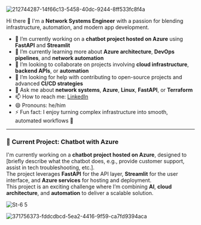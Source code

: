 ![212744287-14f66c13-5458-40dc-9244-8ff533fc8f4a](https://github.com/user-attachments/assets/78128f75-befc-4bd7-8b67-a95baf4a9c34)


Hi there 👋
I'm a **Network Systems Engineer** with a passion for blending infrastructure, automation, and modern app development.

- 🔭 I’m currently working on a **chatbot project hosted on Azure** using **FastAPI** and **Streamlit**
- 🌱 I’m currently learning more about **Azure architecture**, **DevOps pipelines**, and **network automation**
- 👯 I’m looking to collaborate on projects involving **cloud infrastructure**, **backend APIs**, or **automation**
- 🤔 I’m looking for help with contributing to open-source projects and advanced **CI/CD strategies**
- 💬 Ask me about **network systems**, **Azure**, **Linux**, **FastAPI**, or **Terraform**
- 📫 How to reach me: [LinkedIn](https://www.linkedin.com/in/saleem-aldomiaty/)        
- 😄 Pronouns: he/him
- ⚡ Fun fact: I enjoy turning complex infrastructure into smooth, automated workflows 🚀

---

### 🚀 **Current Project: Chatbot with Azure**

I'm currently working on a **chatbot project hosted on Azure**, designed to [briefly describe what the chatbot does, e.g., provide customer support, assist in tech troubleshooting, etc.].  
The project leverages **FastAPI** for the API layer, **Streamlit** for the user interface, and **Azure services** for hosting and deployment.  
This project is an exciting challenge where I’m combining **AI**, **cloud architecture**, and **automation** to deliver a scalable solution.

![St-6 5](https://github.com/user-attachments/assets/f8e093b0-78db-42b6-b480-b83fdf2f43db)




![371756373-fddcdbcd-5ea2-4416-9f59-ca7fd9394aca](https://github.com/user-attachments/assets/e22159b8-6ef9-4694-a94c-558ff60fb6bf)


